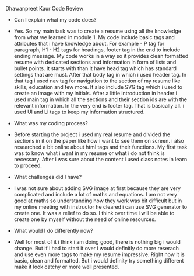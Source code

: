 Dhawanpreet Kaur
Code Review

- Can I explain what my code does?
- Yes. So my main task was to create a resume using all the knowledge from what we learned in module 1. My code include basic tags and attributes that i have knowledge about. For example - P tag for paragraph, H1 - H2 tags for headings, footer tag in the end to include ending message. My code works in a way so it provides clean formatted resume with dedicated sections and information in form of lists and bullet points. It starts with <!DOCTYPE html> <html lang="en"> than it have head tag which has standard settings that are must. After that body tag in which i used header tag. In that tag i used nav tag for navigation to the section of my resume like skills, education and few more. It also include SVG tag which i used to create an image with my initials. After a little introduction in header i used main tag in which all the sections and their section ids are with the relevant information.
In the very end is footer tag. That is basically all. i used Ul and Li tags to keep my information structured. 


- What was my coding process?
- Before starting the project i used my real resume and divided the sections in it on the paper like how i want to see them on screen. i also researched a bit online about html tags and their functions. My first task was to know what i want in my resume or what i do not think is necessary. After i was sure about the content i used class notes in learn to proceed. 

- What challenges did I have?
- I was not sure about adding SVG image at first because they are very complicated and include a lot of maths and equations. I am not very good at maths so understanding how they work was bit difficult but in my online meeting with instructor he cleared i can use SVG generator to create one. It was a relief to do so. I think over time i will be able to create one by myself without the need of online resources.

- What would I do differently now?
- Well for most of it i think i am doing good, there is nothing big i would change. But if i had to start it over i would definitly do more reserach and use even more tags to make my resume impressive. Right now it is basic, clean and formatted. But i would definity try something different make it look catchy or more well presented. 